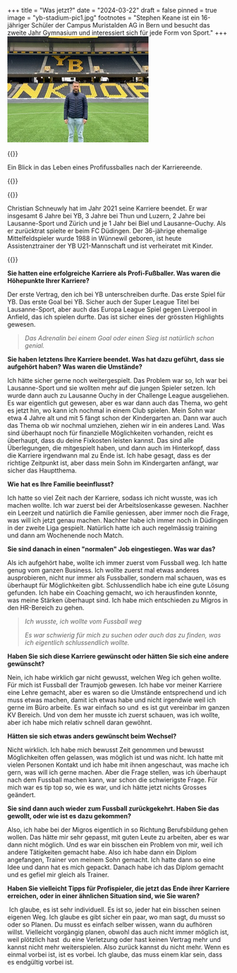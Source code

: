 +++
title = "Was jetzt?"
date = "2024-03-22"
draft = false
pinned = true
image = "yb-stadium-pic1.jpg"
footnotes = "Stephen Keane ist ein 16-jähriger Schüler der Campus Muristalden AG in Bern und besucht das zweite Jahr Gymnasium und interessiert sich für jede Form von Sport."
+++
![Christian Schneuwly auf dem Feld im YB Stadion](yb-stadium-pic2.jpg)

{{<lead>}}

Ein Blick in das Leben eines Profifussballes nach der Karriereende.

{{</lead>}}

{{<box>}}

Christian Schneuwly hat im Jahr 2021 seine Karriere beendet. Er war insgesamt 6 Jahre bei YB, 3 Jahre bei Thun und Luzern, 2 Jahre bei Lausanne-Sport und Zürich und je 1 Jahr bei Biel und Lausanne-Ouchy. Als er zurücktrat spielte er beim FC Düdingen. Der 36-jährige ehemalige Mittelfeldspieler wurde 1988 in Wünnewil geboren, ist heute Assistenztrainer der YB U21-Mannschaft und ist verheiratet mit Kinder.

{{</box>}}

**Sie hatten eine erfolgreiche Karriere als Profi-Fußballer. Was waren die Höhepunkte Ihrer Karriere?**

Der erste Vertrag, den ich bei YB unterschreiben durfte. Das erste Spiel für YB. Das erste Goal bei YB. Sicher auch der Super League Titel bei Lausanne-Sport, aber auch das Europa League Spiel gegen Liverpool in Anfield, das ich spielen durfte. Das ist sicher eines der grössten Highlights gewesen.

> *Das Adrenalin bei einem Goal oder einen Sieg ist natürlich schon genial.*

**Sie haben letztens Ihre Karriere beendet. Was hat dazu geführt, dass sie aufgehört haben? Was waren die Umstände?**

Ich hätte sicher gerne noch weitergespielt. Das Problem war so, Ich war bei Lausanne-Sport und sie wollten mehr auf die jungen Spieler setzen. Ich wurde dann auch zu Lausanne Ouchy in der Challenge League ausgeliehen. Es war eigentlich gut gewesen, aber es war dann auch das Thema, wo geht es jetzt hin, wo kann ich nochmal in einem Club spielen. Mein Sohn war etwa 4 Jahre alt und mit 5 fängt schon der Kindergarten an. Dann war auch das Thema ob wir nochmal umziehen, ziehen wir in ein anderes Land. Was sind überhaupt noch für finanzielle Möglichkeiten vorhanden, reicht es überhaupt, dass du deine Fixkosten leisten kannst. Das sind alle Überlegungen, die mitgespielt haben, und dann auch im Hinterkopf, dass die Karriere irgendwann mal zu Ende ist. Ich habe gesagt, dass es der richtige Zeitpunkt ist, aber dass mein Sohn im Kindergarten anfängt, war sicher das Hauptthema.

**Wie hat es Ihre Familie beeinflusst?**

Ich hatte so viel Zeit nach der Karriere, sodass ich nicht wusste, was ich machen wollte. Ich war zuerst bei der Arbeitslosenkasse gewesen. Nachher ein Leerzeit und natürlich die Familie geniessen, aber immer noch die Frage, was will ich jetzt genau machen. Nachher habe ich immer noch in Düdingen in der zweite Liga gespielt. Natürlich hatte ich auch regelmässig training und dann am Wochenende noch Match.

**Sie sind danach in einen "normalen" Job eingestiegen. Was war das?**

Als ich aufgehört habe, wollte ich immer zuerst vom Fussball weg. Ich hatte genug vom ganzen Business. Ich wollte zuerst mal etwas anderes ausprobieren, nicht nur immer als Fussballer, sondern mal schauen, was es überhaupt für Möglichkeiten gibt. Schlussendlich habe ich eine gute Lösung gefunden. Ich habe ein Coaching gemacht, wo ich herausfinden konnte, was meine Stärken überhaupt sind. Ich habe mich entschieden zu Migros in den HR-Bereich zu gehen.

> *Ich wusste, ich wollte vom Fussball weg*
>
> *Es war schwierig für mich zu suchen oder auch das zu finden, was ich eigentlich schlussendlich wollte.*

**Haben Sie sich diese Karriere gewünscht oder hätten Sie sich eine andere gewünscht?**

Nein, ich habe wirklich gar nicht gewusst, welchen Weg ich gehen wollte. Für mich ist Fussball der Traumjob gewesen. Ich habe vor meiner Karriere eine Lehre gemacht, aber es waren so die Umstände entsprechend und ich muss etwas machen, damit ich etwas habe und nicht irgendwie weil ich gerne im Büro arbeite. Es war einfach so und  es ist gut vereinbar im ganzen KV Bereich. Und von dem her musste ich zuerst schauen, was ich wollte, aber ich habe mich relativ schnell daran gewöhnt.

**Hätten sie sich etwas anders gewünscht beim Wechsel?**

Nicht wirklich. Ich habe mich bewusst Zeit genommen und bewusst Möglichkeiten offen gelassen, was möglich ist und was nicht. Ich hatte mit vielen Personen Kontakt und ich habe mit ihnen angeschaut, was mache ich gern, was will ich gerne machen. Aber die Frage stellen, was ich überhaupt nach dem Fussball machen kann, war schon die schwierigste Frage. Für mich war es tip top so, wie es war, und ich hätte jetzt nichts Grosses geändert.

**Sie sind dann auch wieder zum Fussball zurückgekehrt. Haben Sie das gewollt, oder wie ist es dazu gekommen?** 

Also, ich habe bei der Migros eigentlich in so Richtung Berufsbildung gehen wollen. Das hätte mir sehr gepasst, mit guten Leute zu arbeiten, aber es war dann nicht möglich. Und es war ein bisschen ein Problem von mir, weil ich andere Tätigkeiten gemacht habe. Also ich habe dann ein Diplom angefangen, Trainer von meinem Sohn gemacht. Ich hatte dann so eine Idee und dann hat es mich gepackt. Danach habe ich das Diplom gemacht und es gefiel mir gleich als Trainer.

**Haben Sie vielleicht Tipps für Profispieler, die jetzt das Ende ihrer Karriere erreichen, oder in einer ähnlichen Situation sind, wie Sie waren?** 

 Ich glaube, es ist sehr individuell. Es ist so, jeder hat ein bisschen seinen eigenen Weg. Ich glaube es gibt sicher ein paar, wo man sagt, du musst so oder so Planen. Du musst es einfach selber wissen, wann du aufhören willst. Vielleicht vorgängig planen, obwohl das auch nicht immer möglich ist, weil plötzlich hast  du eine Verletzung oder hast keinen Vertrag mehr und kannst nicht mehr weiterspielen. Also zurück kannst du nicht mehr. Wenn es einmal vorbei ist, ist es vorbei. Ich glaube, das muss einem klar sein, dass es endgültig vorbei ist.